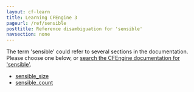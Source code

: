 ```yaml
---
layout: cf-learn
title: Learning CFEngine 3
pageurl: /ref/sensible
posttitle: Reference disambiguation for 'sensible'
navsection: none
---
```


The term 'sensible' could refer to several sections in the documentation. Please choose one below, or
[search the CFEngine documentation for 'sensible'](http://cfengine.com/docs/3.5/search.html?q=sensible).

- [sensible_size](http://cfengine.com/docs/3.5/reference-promise-types-storage.html#sensible_size)
- [sensible_count](http://cfengine.com/docs/3.5/reference-promise-types-storage.html#sensible_count)
